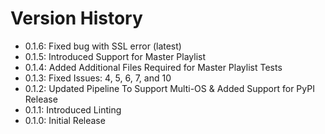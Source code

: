 # Version History

- 0.1.6: Fixed bug with SSL error (latest)
- 0.1.5: Introduced Support for Master Playlist
- 0.1.4: Added Additional Files Required for Master Playlist Tests
- 0.1.3: Fixed Issues: 4, 5, 6, 7, and 10
- 0.1.2: Updated Pipeline To Support Multi-OS & Added Support for PyPI Release
- 0.1.1: Introduced Linting
- 0.1.0: Initial Release
